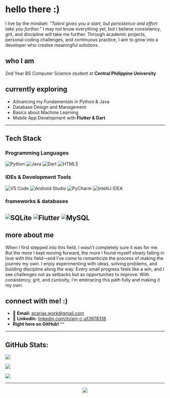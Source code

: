 # hello there :)

I live by the mindset: *"Talent gives you a start, but persistence and effort take you further."* I may not know everything yet, but I believe consistency, grit, and discipline will take me further. Through academic projects, personal coding challenges, and continuous practice, I aim to grow into a developer who creates meaningful solutions.

## who I am 
2nd Year BS Computer Science student at **Central Philippine University**  

## currently exploring
* Advancing my Fundamentals in Python & Java
* Database Design and Management
* Basics about Machine Learning
* Mobile App Development with **Flutter & Dart** 

---

## Tech Stack

### Programming Languages
![Python](https://img.shields.io/badge/Python-1e3a8a?style=for-the-badge&logo=python&logoColor=white)
![Java](https://img.shields.io/badge/Java-1e40af?style=for-the-badge&logo=openjdk&logoColor=white)
![Dart](https://img.shields.io/badge/Dart-1d4ed8?style=for-the-badge&logo=dart&logoColor=white)
![HTML5](https://img.shields.io/badge/HTML5-1e40af?style=for-the-badge&logo=html5&logoColor=white)

### IDEs & Development Tools
![VS Code](https://img.shields.io/badge/VS_Code-1e3a8a?style=for-the-badge&logo=visual-studio-code&logoColor=white)
![Android Studio](https://img.shields.io/badge/Android_Studio-1e40af?style=for-the-badge&logo=android-studio&logoColor=white)
![PyCharm](https://img.shields.io/badge/PyCharm-1d4ed8?style=for-the-badge&logo=pycharm&logoColor=white)
![IntelliJ IDEA](https://img.shields.io/badge/IntelliJ_IDEA-3730a3?style=for-the-badge&logo=intellij-idea&logoColor=white)

### frameworks & databases
![SQLite](https://img.shields.io/badge/SQLite-1e40af?style=for-the-badge&logo=sqlite&logoColor=white)
![Flutter](https://img.shields.io/badge/Flutter-1e3a8a?style=for-the-badge&logo=flutter&logoColor=white)
![MySQL](https://img.shields.io/badge/MySQL-2563eb?style=for-the-badge&logo=mysql&logoColor=white)
---

## more about me
When I first stepped into this field, I wasn’t completely sure it was for me. But the more I kept moving forward, the more I found myself slowly falling in love with this field—and I’ve come to romanticize the process of making the journey my own. I enjoy experimenting with ideas, solving problems, and building discipline along the way. Every small progress feels like a win, and I see challenges not as setbacks but as opportunities to improve. With consistency, grit, and curiosity, I’m embracing this path fully and making it my own.

## connect with me! :)
* 📧 **Email:** [acarias.work@gmail.com](mailto:acarias.work@gmail.com)
* 🔗 **LinkedIn:** [linkedin.com/in/anj-c-a13978318](https://www.linkedin.com/in/anj-c-a13978318/)
* **Right here on GitHub!** ^^
  
---

## GitHub Stats:
![](https://github-readme-stats.vercel.app/api?username=anjcrs&theme=tokyonight&hide_border=false&include_all_commits=true&count_private=true)

![](https://github-readme-streak-stats.herokuapp.com/?user=anjcrs&theme=tokyonight&hide_border=false)

![](https://github-readme-stats.vercel.app/api/top-langs/?username=anjcrs&theme=tokyonight&hide_border=false&include_all_commits=true&count_private=true&layout=compact)

---

<div align="center">

[![](https://visitcount.itsvg.in/api?id=anjcrs&icon=0&color=0)](https://visitcount.itsvg.in)

</div>

